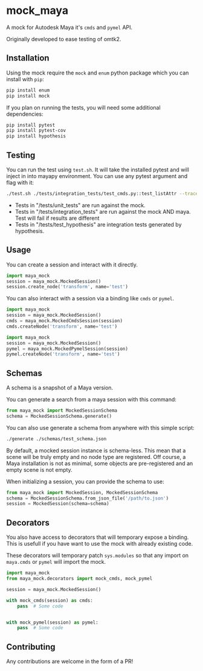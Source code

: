 # mock_maya

A mock for Autodesk Maya it's `cmds` and `pymel` API. 

Originally developed to ease testing of omtk2. 

## Installation

Using the mock require the `mock` and `enum` python package which you can install with `pip`:

```bash
pip install enum
pip install mock
```

If you plan on running the tests, you will need some additional dependencies:

```bash
pip install pytest
pip install pytest-cov
pip install hypothesis
```

## Testing

You can run the test using `test.sh`.
It will take the installed pytest and will inject in into mayapy environment.
You can use any pytest argument and flag with it:

```bash
./test.sh ./tests/integration_tests/test_cmds.py::test_listAttr --trace
```

- Tests in "/tests/unit_tests" are run against the mock.
- Tests in "/tests/integration_tests" are run against the mock AND maya. Test will fail if results are different
- Tests in "/tests/test_hypothesis" are integration tests generated by hypothesis.


## Usage

You can create a session and interact with it directly.

```python
import maya_mock
session = maya_mock.MockedSession()
session.create_node('transform', name='test')
```

You can also interact with a session via a binding like `cmds` or `pymel`.

```python
import maya_mock
session = maya_mock.MockedSession()
cmds = maya_mock.MockedCmdsSession(session)
cmds.createNode('transform', name='test')
```

```python
import maya_mock
session = maya_mock.MockedSession()
pymel = maya_mock.MockedPymelSession(session)
pymel.createNode('transform', name='test')
```

## Schemas

A schema is a snapshot of a Maya version.

You can generate a search from a maya session with this command:

```python
from maya_mock import MockedSessionSchema
schema = MockedSessionSchema.generate()
```

You can also use generate a schema from anywhere with this simple script:

```bash
./generate ./schemas/test_schema.json
```

By default, a mocked session instance is schema-less.
This mean that a scene will be truly empty and no node type are registered.
Off course, a Maya installation is not as minimal, some objects are pre-registered and an empty scene is not empty.

When initializing a session, you can provide the schema to use:

```python
from maya_mock import MockedSession, MockedSessionSchema
schema = MockedSessionSchema.from_json_file('/path/to.json')
session = MockedSession(schema=schema)
```

## Decorators

You also have access to decorators that will temporary expose a binding.
This is usefull if you have want to use the mock with already existing code.

These decorators will temporary patch `sys.modules` so that any import on  `maya.cmds` or `pymel` will import the mock.

```python
import maya_mock
from maya_mock.decorators import mock_cmds, mock_pymel

session = maya_mock.MockedSession()

with mock_cmds(session) as cmds:
    pass  # Some code


with mock_pymel(session) as pymel:
    pass  # Some code
```

## Contributing

Any contributions are welcome in the form of a PR! 
